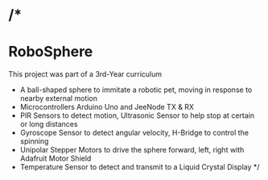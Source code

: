 /*
===========
RoboSphere
===========

This project was part of a 3rd-Year curriculum

- A ball-shaped sphere to immitate a robotic pet, moving in response to nearby external motion
- Microcontrollers Arduino Uno and JeeNode TX & RX 
- PIR Sensors to detect motion, Ultrasonic Sensor to help stop at certain or long distances
- Gyroscope Sensor to detect angular velocity, H-Bridge to control the spinning
- Unipolar Stepper Motors to drive the sphere forward, left, right with Adafruit Motor Shield
- Temperature Sensor to detect and transmit to a Liquid Crystal Display
*/
